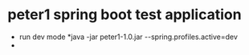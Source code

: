 # peter1 spring boot test application
* run dev mode
*java -jar peter1-1.0.jar --spring.profiles.active=dev
*
